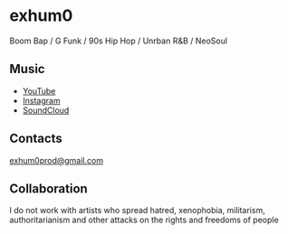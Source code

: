 # exhum0

Boom Bap / G Funk / 90s Hip Hop / Unrban R&B / NeoSoul

## Music

- [YouTube](https://www.youtube.com/@exhum0)
- [Instagram](https://www.instagram.com/exhum0)
- [SoundCloud](https://soundcloud.com/exhum0)

## Contacts

[exhum0prod@gmail.com](exhum0prod@gmail.com)

 ## Collaboration

 I do not work with artists who spread hatred, xenophobia, militarism, authoritarianism and other attacks on the rights and freedoms of people
